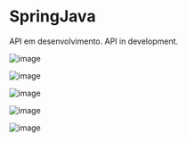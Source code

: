 # SpringJava

API em desenvolvimento.
API in development.



![image](https://user-images.githubusercontent.com/79486020/191389752-fe5c00b0-8f67-4780-b0cf-c6c950482e5d.png)

![image](https://user-images.githubusercontent.com/79486020/191389801-bd2d4e35-fc94-40f4-8a22-9d3325426594.png)

![image](https://user-images.githubusercontent.com/79486020/191389816-bba91928-9afd-40d4-bb5f-18a3d4ac354e.png)

![image](https://user-images.githubusercontent.com/79486020/191389834-2f95ce81-e451-468f-bb16-33593fe221ba.png)

![image](https://user-images.githubusercontent.com/79486020/191389857-77a85a84-e4d5-4047-bb47-2feba97050b9.png)
